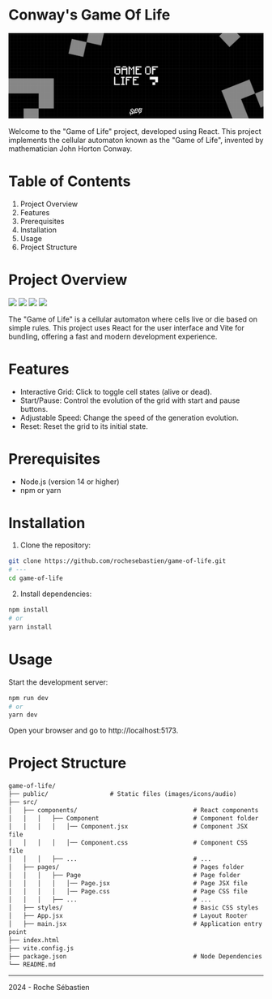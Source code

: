 # Conway's Game Of Life

![Image Description](docs/readme_cover.jpg)

Welcome to the "Game of Life" project, developed using React. This project implements the cellular automaton known as the "Game of Life", invented by mathematician John Horton Conway.

# Table of Contents

1. Project Overview
2. Features
3. Prerequisites
4. Installation
5. Usage
6. Project Structure


# Project Overview
[![](https://img.shields.io/badge/React-20232A?style=for-the-badge&logo=react&logoColor=61DAFB)](https://fr.react.dev/)
[![](https://img.shields.io/badge/JavaScript-F7DF1E?style=for-the-badge&logo=javascript&logoColor=black)](https://wikipedia.org/wiki/JavaScript)
[![](https://img.shields.io/badge/npm-CB3837?style=for-the-badge&logo=npm&logoColor=white)](https://www.npmjs.com/)
[![](https://img.shields.io/badge/Vercel-000000?style=for-the-badge&logo=vercel&logoColor=white)](https://vercel.com)


The "Game of Life" is a cellular automaton where cells live or die based on simple rules. This project uses React for the user interface and Vite for bundling, offering a fast and modern development experience.

# Features
- Interactive Grid: Click to toggle cell states (alive or dead).
- Start/Pause: Control the evolution of the grid with start and pause buttons.
- Adjustable Speed: Change the speed of the generation evolution.
- Reset: Reset the grid to its initial state.

# Prerequisites

- Node.js (version 14 or higher)
- npm or yarn

# Installation

1. Clone the repository:

```bash
git clone https://github.com/rochesebastien/game-of-life.git
# ---
cd game-of-life
```

2. Install dependencies:
```bash
npm install
# or 
yarn install
```

# Usage
Start the development server:


```bash
npm run dev
# or
yarn dev
```
Open your browser and go to http://localhost:5173.

# Project Structure
```
game-of-life/
├── public/                 # Static files (images/icons/audio)
├── src/
│   ├── components/                                # React components
│   │   │   ├── Component                          # Component folder
│   │   │   │   │── Component.jsx                  # Component JSX file
│   │   │   │   │── Component.css                  # Component CSS file
│   │   │   ├── ...                                # ...
│   ├── pages/                                     # Pages folder
│   │   │   ├── Page                               # Page folder
│   │   │   │   │── Page.jsx                       # Page JSX file
│   │   │   │   │── Page.css                       # Page CSS file
│   │   │   ├── ...                                # ...
│   ├── styles/                                    # Basic CSS styles
│   ├── App.jsx                                    # Layout Rooter
│   ├── main.jsx                                   # Application entry point
├── index.html                                     
├── vite.config.js                                 
├── package.json                                   # Node Dependencies
└── README.md             
```

---
2024 - Roche Sébastien
